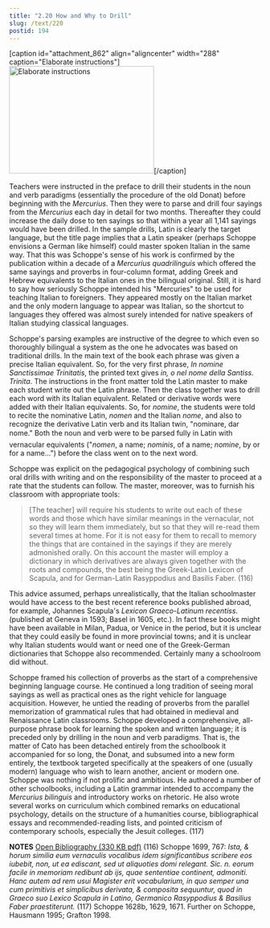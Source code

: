 ```yaml
---
title: "2.20 How and Why to Drill"
slug: /text/220
postid: 194
---
```

[caption id="attachment_862" align="aligncenter" width="288" caption="Elaborate instructions"]<a rel="pop-up" href="http://humanismforsale.org/textimages_full/2.00_Chapter_Two/3A-434,Mercurius-Biljingujs,-pg.766-767.jpg"><img class="size-full wp-image-862" title="3a-434mercurius-biljingujs-pg766-767-thumb" src="http://www.humanismforsale.org/text/wp-content/uploads/2008/09/3a-434mercurius-biljingujs-pg766-767-thumb.jpg" alt="Elaborate instructions" width="288" height="214" /></a>[/caption]

Teachers were instructed in the preface to drill their students in the noun and verb paradigms (essentially the procedure of the old Donat) before beginning with the <em>Mercurius</em>. Then they were to parse and drill four sayings from the <em>Mercurius</em> each day in detail for two months. Thereafter they could increase the daily dose to ten sayings so that within a year all 1,141 sayings would have been drilled. In the sample drills, Latin is clearly the target language, but the title page implies that a Latin speaker (perhaps Schoppe envisions a German like himself) could master spoken Italian in the same way. That this was Schoppe's sense of his work is confirmed by the publication within a decade of a <em>Mercurius quadrilinguis</em> which offered the same sayings and proverbs in four-column format, adding Greek and Hebrew equivalents to the Italian ones in the bilingual original. Still, it is hard to say how seriously Schoppe intended his "Mercuries" to be used for teaching Italian to foreigners. They appeared mostly on the Italian market and the only modern language to appear was Italian, so the shortcut to languages they offered was almost surely intended for native speakers of Italian studying classical languages.

Schoppe's parsing examples are instructive of the degree to which even so thoroughly bilingual a system as the one he advocates was based on traditional drills. In the main text of the book each phrase was given a precise Italian equivalent. So, for the very first phrase, <em>In nomine Sanctissimae Trinitatis</em>, the printed text gives <em>in, o nel nome della Santiss. Trinita</em>. The instructions in the front matter told the Latin master to make each student write out the Latin phrase. Then the class together was to drill each word with its Italian equivalent. Related or derivative words were added with their Italian equivalents. So, for <em>nomine</em>, the students were told to recite the nominative Latin, <em>nomen</em> and the Italian <em>nome</em>, and also to recognize the derivative Latin verb and its Italian twin, "nominare, dar nome." Both the noun and verb were to be parsed fully in Latin with vernacular equivalents ("<em>nomen</em>, a name; <em>nominis</em>, of a name; <em>nomine</em>, by or for a name...") before the class went on to the next word.

Schoppe was explicit on the pedagogical psychology of combining such oral drills with writing and on the responsibility of the master to proceed at a rate that the students can follow. The master, moreover, was to furnish his classroom with appropriate tools:
<blockquote>[The teacher] will require his students to write out each of these words and those which have similar meanings in the vernacular, not so they will learn them immediately, but so that they will re-read them several times at home. For it is not easy for them to recall to memory the things that are contained in the sayings if they are merely admonished orally. On this account the master will employ a dictionary in which derivatives are always given together with the roots and compounds, the best being the Greek-Latin Lexicon of Scapula, and for German-Latin Rasyppodius and Basilis Faber. (116)</blockquote>
This advice assumed, perhaps unrealistically, that the Italian schoolmaster would have access to the best recent reference books published abroad, for example, Johannes Scapula's <em>Lexicon</em> <em>Graeco-Latinum recentiss</em>. (published at Geneva in 1593; Basel in 1605, etc.). In fact these books might have been available in Milan, Padua, or Venice in the period, but it is unclear that they could easily be found in more provincial towns; and it is unclear why Italian students would want or need one of the Greek-German dictionaries that Schoppe also recommended. Certainly many a schoolroom did without.

Schoppe framed his collection of proverbs as the start of a comprehensive beginning language course. He continued a long tradition of seeing moral sayings as well as practical ones as the right vehicle for language acquisition. However, he untied the reading of proverbs from the parallel memorization of grammatical rules that had obtained in medieval and Renaissance Latin classrooms. Schoppe developed a comprehensive, all-purpose phrase book for learning the spoken and written language; it is preceded only by drilling in the noun and verb paradigms. That is, the matter of Cato has been detached entirely from the schoolbook it accompanied for so long, the Donat, and subsumed into a new form entirely, the textbook targeted specifically at the speakers of one (usually modern) language who wish to learn another, ancient or modern one. Schoppe was nothing if not prolific and ambitious. He authored a number of other schoolbooks, including a Latin grammar intended to accompany the<em> Mercurius bilinguis</em> and introductory works on rhetoric. He also wrote several works on curriculum which combined remarks on educational psychology, details on the structure of a humanities course, bibliographical essays and recommended-reading lists, and pointed criticism of contemporary schools, especially the Jesuit colleges. (117)

<strong>NOTES</strong>
<a href="http://www.humanismforsale.org/bibliography.pdf" target="new">Open Bibliography (330 KB pdf)</a>
(116) Schoppe 1699, 767: <em>Ista, &amp; horum similia eum vernaculis vocalibus idem significantibus scribere eos iubebit, non, ut ea ediscant, sed ut aliquoties domi relegant. Sic. n. eorum facile in memoriam redibunt ab ijs, quae sententiae continent, admoniti. Hanc autem ad rem usui Magister erit vocabularium, in quo semper una cum primitivis et simplicibus derivata, &amp; composita sequuntur, quod in Graeco suo Lexico Scapula in Latino, Germanico Rasyppodius &amp; Basilius Faber praestiterunt.</em>
(117) Schoppe 1628b, 1629, 1671. Further on Schoppe, Hausmann 1995; Grafton 1998.
